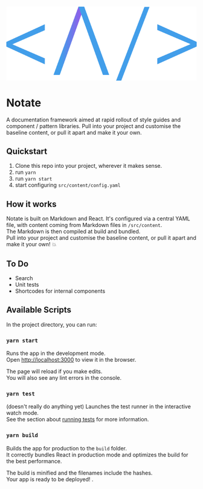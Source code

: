 ![alt text](src/style/svg/nlogo2.svg "Notate")

# Notate

A documentation framework aimed at rapid rollout of style guides and component / pattern libraries.
Pull into your project and customise the baseline content, or pull it apart and make it your own.

## Quickstart
1. Clone this repo into your project, wherever it makes sense. 
2. run `yarn`
3. run `yarn start`
4. start configuring `src/content/config.yaml`

## How it works
Notate is built on Markdown and React. It's configured via a central YAML file, with content coming from Markdown files in `/src/content`.  
The Markdown is then compiled at build and bundled.  
Pull into your project and customise the baseline content, or pull it apart and make it your own! :boom:

## To Do
* Search
* Unit tests
* Shortcodes for internal components
  

## Available Scripts

In the project directory, you can run:

### `yarn start`

Runs the app in the development mode.<br>
Open [http://localhost:3000](http://localhost:3000) to view it in the browser.

The page will reload if you make edits.<br>
You will also see any lint errors in the console.

### `yarn test` 
(doesn't really do anything yet)
Launches the test runner in the interactive watch mode.<br>
See the section about [running tests](#running-tests) for more information.

### `yarn build`

Builds the app for production to the `build` folder.<br>
It correctly bundles React in production mode and optimizes the build for the best performance.

The build is minified and the filenames include the hashes.<br>
Your app is ready to be deployed!
.
